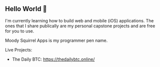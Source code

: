 ## Hello World 👋

I'm currently learning how to build web and mobile (iOS) applications. The ones that I share publically are my personal capstone projects and are free for you to use.

Moody Squirrel Apps is my programmer pen name.

Live Projects:
* The Daily BTC: https://thedailybtc.online/

<!--
**moodysquirrelapps/moodysquirrelapps** is a ✨ _special_ ✨ repository because its `README.md` (this file) appears on your GitHub profile.

Here are some ideas to get you started:

- 🔭 I’m currently working on ...
- 🌱 I’m currently learning ...
- 👯 I’m looking to collaborate on ...
- 🤔 I’m looking for help with ...
- 💬 Ask me about ...
- 📫 How to reach me: ...
- 😄 Pronouns: ...
- ⚡ Fun fact: ...
-->
